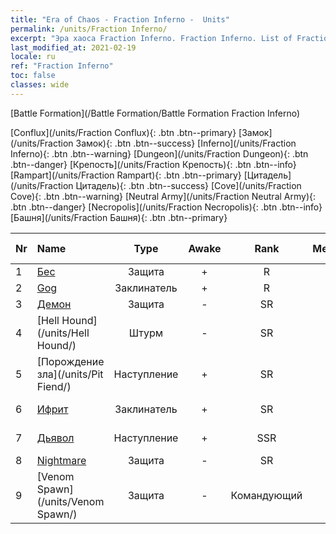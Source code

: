 ```yaml
---
title: "Era of Chaos - Fraction Inferno -  Units"
permalink: /units/Fraction Inferno/
excerpt: "Эра хаоса Fraction Inferno. Fraction Inferno. List of Fraction in Era of Chaos"
last_modified_at: 2021-02-19
locale: ru
ref: "Fraction Inferno"
toc: false
classes: wide
---
```

  [Battle Formation](/Battle Formation/Battle Formation Fraction Inferno)

 [Conflux](/units/Fraction Conflux){: .btn .btn--primary} [Замок](/units/Fraction Замок){: .btn .btn--success} [Inferno](/units/Fraction Inferno){: .btn .btn--warning} [Dungeon](/units/Fraction Dungeon){: .btn .btn--danger} [Крепость](/units/Fraction Крепость){: .btn .btn--info} [Rampart](/units/Fraction Rampart){: .btn .btn--primary} [Цитадель](/units/Fraction Цитадель){: .btn .btn--success} [Cove](/units/Fraction Cove){: .btn .btn--warning} [Neutral Army](/units/Fraction Neutral Army){: .btn .btn--danger} [Necropolis](/units/Fraction Necropolis){: .btn .btn--info} [Башня](/units/Fraction Башня){: .btn .btn--primary} 

  | Nr |         Name        |   Type   | Awake |    Rank   |   Members     |  Stars  |  Attack  |     HP    | Awaken Name  |
  |:---|:--------------------|:--------:|:-----:|:---------:|:-------------:|:-------:|:--------:|:---------:|:-------------|
  | 1 | [Бес](/units/Imp/) | Защита | + | R | x9 | <i class="fas fa-star"/> | 51.3 | 1224 |  Familiar  |
  | 2 | [Gog](/units/Gog/) | Заклинатель | + | R | x9 | <i class="fas fa-star"/> | 102.6 | 629 |  Magog  |
  | 3 | [Демон](/units/Demon/) | Защита | - | SR | x4 | <i class="fas fa-star"/><i class="fas fa-star"/> | 114.4 | 2489 |    |
  | 4 | [Hell Hound](/units/Hell Hound/) | Штурм | - | SR | x9 | <i class="fas fa-star"/><i class="fas fa-star"/> | 77.8 | 827 |   -   |
  | 5 | [Порождение зла](/units/Pit Fiend/) | Наступление | + | SR | x4 | <i class="fas fa-star"/><i class="fas fa-star"/> | 174.9 | 1850 |  Владыка бездны  |
  | 6 | [Ифрит](/units/Efreeti/) | Заклинатель | + | SR | x4 | <i class="fas fa-star"/><i class="fas fa-star"/> | 225.4 | 1446 |  Efreet Sultan  |
  | 7 | [Дьявол](/units/Devil/) | Наступление | + | SSR | x1 | <i class="fas fa-star"/><i class="fas fa-star"/><i class="fas fa-star"/> | 792.0 | 5431 |  Arch Devil  |
  | 8 | [Nightmare](/units/Nightmare/) | Защита | - | SR | x4 | <i class="fas fa-star"/><i class="fas fa-star"/><i class="fas fa-star"/> | 84.1 | 2691 |    |
  | 9 | [Venom Spawn](/units/Venom Spawn/) | Защита | - | Командующий | x1 | <i class="fas fa-star"/><i class="fas fa-star"/><i class="fas fa-star"/> | 375.0 | 13350 |   -   |
